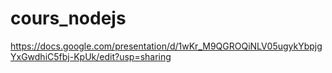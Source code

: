 # cours_nodejs

https://docs.google.com/presentation/d/1wKr_M9QGROQiNLV05ugykYbpjgYxGwdhiC5fbj-KpUk/edit?usp=sharing
